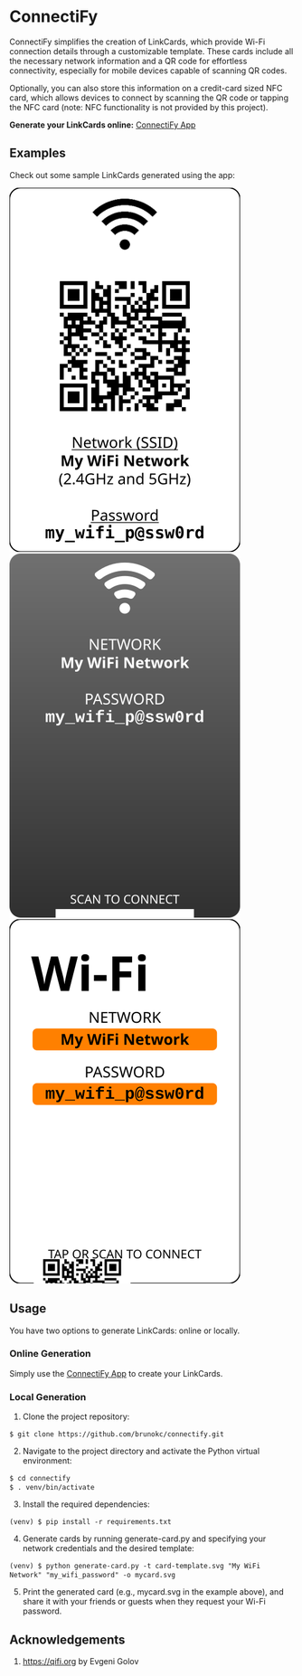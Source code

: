 # ConnectiFy

ConnectiFy simplifies the creation of LinkCards, which provide Wi-Fi connection
details through a customizable template. These cards include all the necessary
network information and a QR code for effortless connectivity, especially for
mobile devices capable of scanning QR codes.

Optionally, you can also store this information on a credit-card sized NFC card,
which allows devices to connect by scanning the QR code or tapping the NFC card
(note: NFC functionality is not provided by this project).

**Generate your LinkCards online:**
<a href="https://brunokc.github.io/connectify" target="_blank">ConnectiFy App</a>

## Examples

Check out some sample LinkCards generated using the app:

![Card 1](./images/card.svg)
![Card 2](./images/card2-black.svg)
![Card 3](./images/card3.svg)

## Usage

You have two options to generate LinkCards: online or locally.

### Online Generation

Simply use the <a href="https://brunokc.github.io/connectify" target="_blank">ConnectiFy App</a>
to create your LinkCards.

### Local Generation

1. Clone the project repository:

```shell
$ git clone https://github.com/brunokc/connectify.git
```

2. Navigate to the project directory and activate the Python virtual environment:

```shell
$ cd connectify
$ . venv/bin/activate
```

3. Install the required dependencies:

```shell
(venv) $ pip install -r requirements.txt
```

4. Generate cards by running generate-card.py and specifying your network credentials
and the desired template:

```shell
(venv) $ python generate-card.py -t card-template.svg "My WiFi Network" "my_wifi_password" -o mycard.svg
```

5. Print the generated card (e.g., mycard.svg in the example above), and share it
with your friends or guests when they request your Wi-Fi password.

## Acknowledgements

1. <a href="https://qifi.org" target="_blank">https://qifi.org</a> by Evgeni Golov
